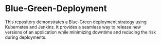 # Blue-Green-Deployment
This repository demonstrates a Blue-Green deployment strategy using Kubernetes and Jenkins. It provides a seamless way to release new versions of an application while minimizing downtime and reducing the risk during deployments.
